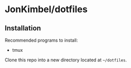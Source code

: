 # JonKimbel/dotfiles

## Installation

Recommended programs to install:

*   tmux

Clone this repo into a new directory located at `~/dotfiles`.
